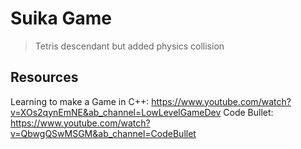 # Suika Game
> Tetris descendant but added physics collision

## Resources
Learning to make a Game in C++: https://www.youtube.com/watch?v=XOs2qynEmNE&ab_channel=LowLevelGameDev
Code Bullet: https://www.youtube.com/watch?v=QbwgQSwMSGM&ab_channel=CodeBullet
